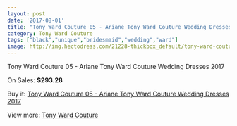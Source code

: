 ```yaml
---
layout: post
date: '2017-08-01'
title: "Tony Ward Couture 05 - Ariane Tony Ward Couture Wedding Dresses 2017"
category: Tony Ward Couture
tags: ["black","unique","bridesmaid","wedding","ward"]
image: http://img.hectodress.com/21228-thickbox_default/tony-ward-couture-05-ariane-tony-ward-couture-wedding-dresses-2013.jpg
---
```

Tony Ward Couture 05 - Ariane Tony Ward Couture Wedding Dresses 2017

On Sales: **$293.28**
<a href="https://www.hectodress.com/tony-ward-couture/9804-tony-ward-couture-05-ariane-tony-ward-couture-wedding-dresses-2013.html"><amp-img layout="responsive" width="600" height="600" src="//img.hectodress.com/21228-thickbox_default/tony-ward-couture-05-ariane-tony-ward-couture-wedding-dresses-2013.jpg" alt="Tony Ward Couture 05 - Ariane Tony Ward Couture Wedding Dresses 2017 0" /></a>

Buy it: [Tony Ward Couture 05 - Ariane Tony Ward Couture Wedding Dresses 2017](https://www.hectodress.com/tony-ward-couture/9804-tony-ward-couture-05-ariane-tony-ward-couture-wedding-dresses-2013.html "Tony Ward Couture 05 - Ariane Tony Ward Couture Wedding Dresses 2017")

View more: [Tony Ward Couture](https://www.hectodress.com/162-tony-ward-couture "Tony Ward Couture")